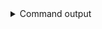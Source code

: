 
<details>
<summary>Command output</summary>

```sh

kafka-topics \
    --bootstrap-server localhost:6969 \
    --command-config teamA-sa.properties \
    --replication-factor 1 \
    --partitions 1 \
    --create --if-not-exists \
    --topic customers-shredding
Created topic customers-shredding.

```

</details>
      
